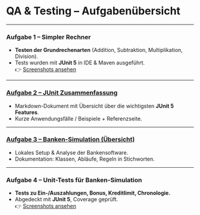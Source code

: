 # QA & Testing – Aufgabenübersicht

---

### Aufgabe 1 – Simpler Rechner
- **Testen der Grundrechenarten** (Addition, Subtraktion, Multiplikation, Division).  
- Tests wurden mit **JUnit 5** in IDE & Maven ausgeführt.  
👉 [Screenshots ansehen](./aufgabe_1)

---

### [Aufgabe 2 – JUnit Zusammenfassung](./aufgabe_2.md)
- Markdown-Dokument mit Übersicht über die wichtigsten **JUnit 5 Features**.  
- Kurze Anwendungsfälle / Beispiele + Referenzseite.

---

### [Aufgabe 3 – Banken-Simulation (Übersicht)](./aufgabe_3.md)
- Lokales Setup & Analyse der Bankensoftware.  
- Dokumentation: Klassen, Abläufe, Regeln in Stichworten.

---

### Aufgabe 4 – Unit-Tests für Banken-Simulation
- **Tests zu Ein-/Auszahlungen, Bonus, Kreditlimit, Chronologie.**  
- Abgedeckt mit **JUnit 5**, Coverage geprüft.  
👉 [Screenshots ansehen](./aufgabe_4)
